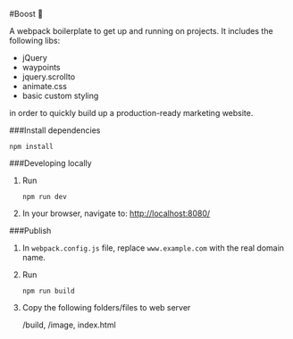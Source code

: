 #Boost 🚀

A webpack boilerplate to get up and running on projects. It includes the following libs:

* jQuery
* waypoints
* jquery.scrollto
* animate.css
* basic custom styling

in order to quickly build up a production-ready marketing website.


###Install dependencies

```
npm install
```

###Developing locally

1. Run

	```
	npm run dev
	```

2. In your browser, navigate to: [http://localhost:8080/](http://localhost:8080/)

###Publish

1. In `webpack.config.js` file, replace `www.example.com` with the real domain name.

2. Run

	```
	npm run build
	```

3. Copy the following folders/files to web server

	/build,
	/image,
	index.html
